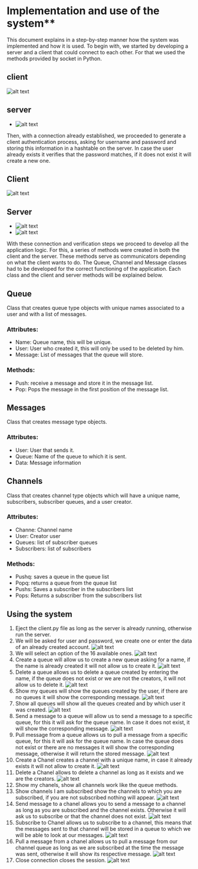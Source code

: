 # Implementation and use of the system**

This document explains in a step-by-step manner how the system was implemented and how it is used.
To begin with, we started by developing a server and a client that could connect to each other. For that we used the methods provided by socket in Python. 

## client
![alt text](https://raw.githubusercontent.com/svalenciaaq/Trabajo1Telematica/master/resources/c1.png)
 
 
## server
* ![alt text](https://raw.githubusercontent.com/svalenciaaq/Trabajo1Telematica/master/resources/s1.png)
 
Then, with a connection already established, we proceeded to generate a client authentication process, asking for username and password and storing this information in a hashtable on the server. In case the user already exists it verifies that the password matches, if it does not exist it will create a new one. 


## Client

  ![alt text](https://raw.githubusercontent.com/svalenciaaq/Trabajo1Telematica/master/resources/c2.png)
  
  
## Server 
* ![alt text](https://raw.githubusercontent.com/svalenciaaq/Trabajo1Telematica/master/resources/s2.png)
* ![alt text](https://raw.githubusercontent.com/svalenciaaq/Trabajo1Telematica/master/resources/s3.png)


With these connection and verification steps we proceed to develop all the application logic.
For this, a series of methods were created in both the client and the server. These methods serve as communicators depending on what the client wants to do. 
The Queue, Channel and Message classes had to be developed for the correct functioning of the application. 
Each class and the client and server methods will be explained below.
## **Queue**
Class that creates queue type objects with unique names associated to a user and with a list of messages.
### **Attributes:** 
- Name: Queue name, this will be unique.
- User: User who created it, this will only be used to be deleted by him.
- Message: List of messages that the queue will store.
### **Methods:**
- Push: receive a message and store it in the message list.
- Pop: Pops the message in the first position of the message list.

## **Messages**
Class that creates message type objects.
### **Attributes:** 
- User: User that sends it.
- Queue: Name of the queue to which it is sent.
- Data: Message information

## **Channels**
Class that creates channel type objects which will have a unique name, subscribers, subscriber queues, and a user creator.
### **Attributes:** 
- Channe: Channel name
- User: Creator user
- Queues: list of subscriber queues
- Subscribers: list of subscribers
### **Methods:** 
- Pushq: saves a queue in the queue list
- Popq: returns a queue from the queue list
- Pushs: Saves a subscriber in the subscribers list
- Pops: Returns a subscriber from the subscribers list

## **Using the system**
1.	Eject the client.py file as long as the server is already running, otherwise run the server.
2. We will be asked for user and password, we create one or enter the data of an already created account.
 ![alt text](https://raw.githubusercontent.com/svalenciaaq/Trabajo1Telematica/master/resources/1.png)
3. We will select an option of the 16 available ones. 
 ![alt text](https://raw.githubusercontent.com/svalenciaaq/Trabajo1Telematica/master/resources/2.png)
4.	Create a queue will allow us to create a new queue asking for a name, if the name is already created it will not allow us to create it. 
![alt text](https://raw.githubusercontent.com/svalenciaaq/Trabajo1Telematica/master/resources/3.png)
5.	Delete a queue allows us to delete a queue created by entering the name, if the queue does not exist or we are not the creators, it will not allow us to delete it.
![alt text](https://raw.githubusercontent.com/svalenciaaq/Trabajo1Telematica/master/resources/4.png)
6.	Show my queues will show the queues created by the user, if there are no queues it will show the corresponding message.
 ![alt text](https://raw.githubusercontent.com/svalenciaaq/Trabajo1Telematica/master/resources/5.png)
7.	Show all queues will show all the queues created and by which user it was created.
 ![alt text](https://raw.githubusercontent.com/svalenciaaq/Trabajo1Telematica/master/resources/6.png)
8.	Send a message to a queue will allow us to send a message to a specific queue, for this it will ask for the queue name. In case it does not exist, it will show the corresponding message.
 ![alt text](https://raw.githubusercontent.com/svalenciaaq/Trabajo1Telematica/master/resources/7.png)
9.	Pull message from a queue allows us to pull a message from a specific queue, for this it will ask for the queue name. In case the queue does not exist or there are no messages it will show the corresponding message, otherwise it will return the stored message.
 ![alt text](https://raw.githubusercontent.com/svalenciaaq/Trabajo1Telematica/master/resources/8.png)
10.	Create a Chanel creates a channel with a unique name, in case it already exists it will not allow to create it.
 ![alt text](https://raw.githubusercontent.com/svalenciaaq/Trabajo1Telematica/master/resources/9.png)
11.	Delete a Chanel allows to delete a channel as long as it exists and we are the creators.
![alt text](https://raw.githubusercontent.com/svalenciaaq/Trabajo1Telematica/master/resources/10.png)
12.	Show my chanels, show all channels work like the queue methods.
13.	Show channels I am subscribed show the channels to which you are subscribed, if you are not subscribed nothing will appear.
 ![alt text](https://raw.githubusercontent.com/svalenciaaq/Trabajo1Telematica/master/resources/11.png)
14.	Send message to a chanel allows you to send a message to a channel as long as you are subscribed and the channel exists. Otherwise it will ask us to subscribe or that the channel does not exist.
 ![alt text](https://raw.githubusercontent.com/svalenciaaq/Trabajo1Telematica/master/resources/12.png)
15.	Subscribe to Chanel allows us to subscribe to a channel, this means that the messages sent to that channel will be stored in a queue to which we will be able to look at our messages.
 ![alt text](https://raw.githubusercontent.com/svalenciaaq/Trabajo1Telematica/master/resources/13.png)
16.	Pull a message from a chanel allows us to pull a message from our channel queue as long as we are subscribed at the time the message was sent, otherwise it will show its respective message. 
![alt text](https://raw.githubusercontent.com/svalenciaaq/Trabajo1Telematica/master/resources/15.png)
17.	Close connection closes the session. 
![alt text](https://raw.githubusercontent.com/svalenciaaq/Trabajo1Telematica/master/resources/16.png)

